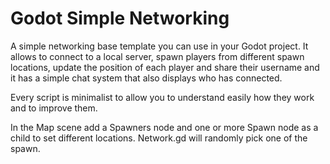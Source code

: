 # Godot Simple Networking

A simple networking base template you can use in your Godot project.
It allows to connect to a local server, spawn players from different spawn locations, update the position of each player and share their username and it has a simple chat system that also displays who has connected.

Every script is minimalist to allow you to understand easily how they work and to improve them.

In the Map scene add a Spawners node and one or more Spawn node as a child to set different locations. Network.gd will randomly pick one of the spawn.